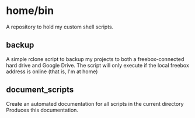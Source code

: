 # home/bin
A repository to hold my custom shell scripts.

## backup

A simple rclone script to backup my projects to both a freebox-connected hard drive and Google Drive.
The script will only execute if the local freebox address is online (that is, I'm at home)


## document_scripts

Create an automated documentation for all scripts in the current directory
Produces this documentation.


